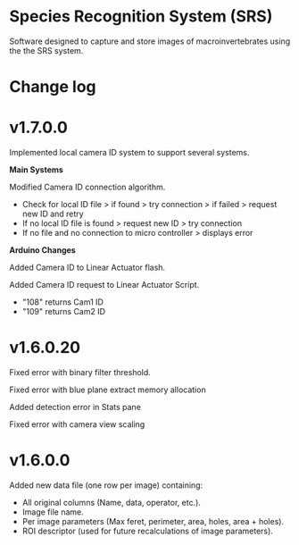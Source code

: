 # Species Recognition System (SRS)

Software designed to capture and store images of macroinvertebrates using the the SRS system.


# **Change log**

# v1.7.0.0

Implemented local camera ID system to support several systems.

**Main Systems**

Modified Camera ID connection algorithm. 
- Check for local ID file > if found > try connection > if failed > request new ID and retry
- If no local ID file is found > request new ID > try connection
- If no file and no connection to micro controller > displays error

**Arduino Changes**

Added Camera ID to Linear Actuator flash.

Added Camera ID request to Linear Actuator Script.
- "108" returns Cam1 ID
- "109" returns Cam2 ID


# v1.6.0.20

Fixed error with binary filter threshold.

Fixed error with blue plane extract memory allocation

Added detection error in Stats pane

Fixed error with camera view scaling


# v1.6.0.0

Added new data file (one row per image) containing:
- All original columns (Name, data, operator, etc.).
- Image file name.
- Per image parameters (Max feret, perimeter, area, holes, area + holes).
- ROI descriptor (used for future recalculations of image parameters).


